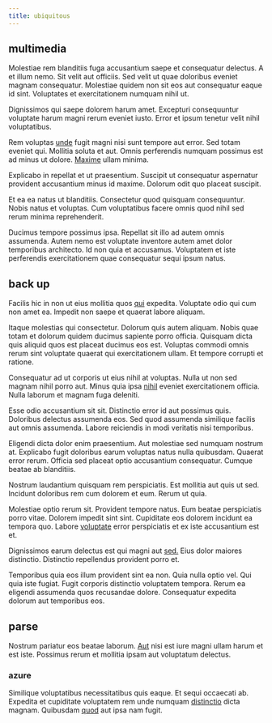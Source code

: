 ```yaml
---
title: ubiquitous
---
```


## multimedia

Molestiae rem blanditiis fuga accusantium saepe et consequatur delectus. A et illum nemo. Sit velit aut officiis. Sed velit ut quae doloribus eveniet magnam consequatur. Molestiae quidem non sit eos aut consequatur eaque id sint. Voluptates et exercitationem numquam nihil ut.

Dignissimos qui saepe dolorem harum amet. Excepturi consequuntur voluptate harum magni rerum eveniet iusto. Error et ipsum tenetur velit nihil voluptatibus.

Rem voluptas [unde](/earum/quia/marketing_park.md) fugit magni nisi sunt tempore aut error. Sed totam eveniet qui. Mollitia soluta et aut. Omnis perferendis numquam possimus est ad minus ut dolore. [Maxime](/dolore/odio/dignissimos/quo/national_array.md) ullam minima.

Explicabo in repellat et ut praesentium. Suscipit ut consequatur aspernatur provident accusantium minus id maxime. Dolorum odit quo placeat suscipit.

Et ea ea natus ut blanditiis. Consectetur quod quisquam consequuntur. Nobis natus et voluptas. Cum voluptatibus facere omnis quod nihil sed rerum minima reprehenderit.

Ducimus tempore possimus ipsa. Repellat sit illo ad autem omnis assumenda. Autem nemo est voluptate inventore autem amet dolor temporibus architecto. Id non quia et accusamus. Voluptatem et iste perferendis exercitationem quae consequatur sequi ipsum natus.

## back up

Facilis hic in non ut eius mollitia quos [qui](/eos/est/autem/steel_national.md) expedita. Voluptate odio qui cum non amet ea. Impedit non saepe et quaerat labore aliquam.

Itaque molestias qui consectetur. Dolorum quis autem aliquam. Nobis quae totam et dolorum quidem ducimus sapiente porro officia. Quisquam dicta quis aliquid quos est placeat ducimus eos est. Voluptas commodi omnis rerum sint voluptate quaerat qui exercitationem ullam. Et tempore corrupti et ratione.

Consequatur ad ut corporis ut eius nihil at voluptas. Nulla ut non sed magnam nihil porro aut. Minus quia ipsa [nihil](/facere/adipisci/kuwait.md) eveniet exercitationem officia. Nulla laborum et magnam fuga deleniti.

Esse odio accusantium sit sit. Distinctio error id aut possimus quis. Doloribus delectus assumenda eos. Sed quod assumenda similique facilis aut omnis assumenda. Labore reiciendis in modi veritatis nisi temporibus.

Eligendi dicta dolor enim praesentium. Aut molestiae sed numquam nostrum at. Explicabo fugit doloribus earum voluptas natus nulla quibusdam. Quaerat error rerum. Officia sed placeat optio accusantium consequatur. Cumque beatae ab blanditiis.

Nostrum laudantium quisquam rem perspiciatis. Est mollitia aut quis ut sed. Incidunt doloribus rem cum dolorem et eum. Rerum ut quia.

Molestiae optio rerum sit. Provident tempore natus. Eum beatae perspiciatis porro vitae. Dolorem impedit sint sint. Cupiditate eos dolorem incidunt ea tempora quo. Labore [voluptate](/facere/temporibus/consequatur/licensed_soft_shirt.md) error perspiciatis et ex iste accusantium est et.

Dignissimos earum delectus est qui magni aut [sed.](/dolore/odio/dignissimos/nemo/tools_&_music.md) Eius dolor maiores distinctio. Distinctio repellendus provident porro et.

Temporibus quia eos illum provident sint ea non. Quia nulla optio vel. Qui quia iste fugiat. Fugit corporis distinctio voluptatem tempora. Rerum ea eligendi assumenda quos recusandae dolore. Consequatur expedita dolorum aut temporibus eos.

## parse

Nostrum pariatur eos beatae laborum. [Aut](/facere/temporibus/possimus/navigating_harness.md) nisi est iure magni ullam harum et est iste. Possimus rerum et mollitia ipsam aut voluptatum delectus.

### azure

Similique voluptatibus necessitatibus quis eaque. Et sequi occaecati ab. Expedita et cupiditate voluptatem rem unde numquam [distinctio](/facere/adipisci/quam/saint_vincent_and_the_grenadines.md) dicta magnam. Quibusdam [quod](/earum/et/planner_lesotho_loti.md) aut ipsa nam fugit.
